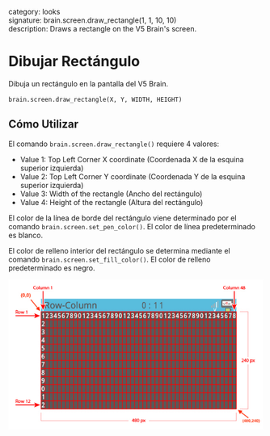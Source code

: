 category: looks  
signature: brain.screen.draw_rectangle(1, 1, 10, 10)  
description: Draws a rectangle on the V5 Brain's screen.  

# Dibujar Rectángulo

Dibuja un rectángulo en la pantalla del V5 Brain.

```don
brain.screen.draw_rectangle(X, Y, WIDTH, HEIGHT)
```

## Cómo Utilizar

El comando `brain.screen.draw_rectangle()` requiere 4 valores:

* Value 1: Top Left Corner X coordinate (Coordenada X de la esquina superior izquierda)
* Value 2: Top Left Corner Y coordinate (Coordenada Y de la esquina superior izquierda)
* Value 3: Width of the rectangle (Ancho del rectángulo)
* Value 4: Height of the rectangle (Altura del rectángulo)

El color de la línea de borde del rectángulo viene determinado por el comando `brain.screen.set_pen_color()`. El color de línea predeterminado es blanco.

El color de relleno interior del rectángulo se determina mediante el comando `brain.screen.set_fill_color()`. El color de relleno predeterminado es negro.

![brain_screen_info](v5_row_column_brain.jpg)

<advanced>
</advanced>
